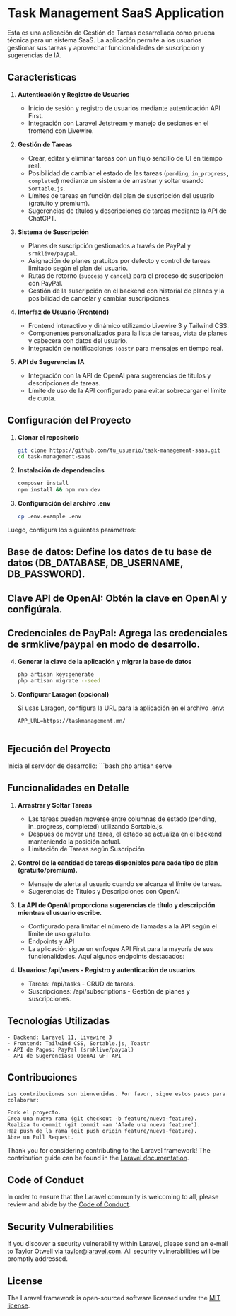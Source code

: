 # Task Management SaaS Application

Esta es una aplicación de Gestión de Tareas desarrollada como prueba técnica para un sistema SaaS. La aplicación permite a los usuarios gestionar sus tareas y aprovechar funcionalidades de suscripción y sugerencias de IA. 

## Características

1. **Autenticación y Registro de Usuarios**
   - Inicio de sesión y registro de usuarios mediante autenticación API First.
   - Integración con Laravel Jetstream y manejo de sesiones en el frontend con Livewire.

2. **Gestión de Tareas**
   - Crear, editar y eliminar tareas con un flujo sencillo de UI en tiempo real.
   - Posibilidad de cambiar el estado de las tareas (`pending`, `in_progress`, `completed`) mediante un sistema de arrastrar y soltar usando `Sortable.js`.
   - Límites de tareas en función del plan de suscripción del usuario (gratuito y premium).
   - Sugerencias de títulos y descripciones de tareas mediante la API de ChatGPT.

3. **Sistema de Suscripción**
   - Planes de suscripción gestionados a través de PayPal y `srmklive/paypal`.
   - Asignación de planes gratuitos por defecto y control de tareas limitado según el plan del usuario.
   - Rutas de retorno (`success` y `cancel`) para el proceso de suscripción con PayPal.
   - Gestión de la suscripción en el backend con historial de planes y la posibilidad de cancelar y cambiar suscripciones.

4. **Interfaz de Usuario (Frontend)**
   - Frontend interactivo y dinámico utilizando Livewire 3 y Tailwind CSS.
   - Componentes personalizados para la lista de tareas, vista de planes y cabecera con datos del usuario.
   - Integración de notificaciones `Toastr` para mensajes en tiempo real.
   
5. **API de Sugerencias IA**
   - Integración con la API de OpenAI para sugerencias de títulos y descripciones de tareas.
   - Límite de uso de la API configurado para evitar sobrecargar el límite de cuota.

## Configuración del Proyecto

1. **Clonar el repositorio**

   ```bash
   git clone https://github.com/tu_usuario/task-management-saas.git
   cd task-management-saas


2. **Instalación de dependencias**
    ```bash
    composer install
    npm install && npm run dev

3. **Configuración del archivo .env**
    ```bash
    cp .env.example .env

Luego, configura los siguientes parámetros:

## Base de datos: Define los datos de tu base de datos (DB_DATABASE, DB_USERNAME, DB_PASSWORD).
## Clave API de OpenAI: Obtén la clave en OpenAI y configúrala.
## Credenciales de PayPal: Agrega las credenciales de srmklive/paypal en modo de desarrollo.

4. **Generar la clave de la aplicación y migrar la base de datos**
    ```bash
    php artisan key:generate
    php artisan migrate --seed

5. **Configurar Laragon (opcional)**

    Si usas Laragon, configura la URL para la aplicación en el archivo .env:
    ```plaintext
    APP_URL=https://taskmanagement.mn/


## Ejecución del Proyecto
Inicia el servidor de desarrollo:
    ```bash
    php artisan serve


## Funcionalidades en Detalle
1. **Arrastrar y Soltar Tareas**

    - Las tareas pueden moverse entre columnas de estado (pending, in_progress, completed) utilizando Sortable.js.
    - Después de mover una tarea, el estado se actualiza en el backend manteniendo la posición actual.
    - Limitación de Tareas según Suscripción

2. **Control de la cantidad de tareas disponibles para cada tipo de plan (gratuito/premium).**
    - Mensaje de alerta al usuario cuando se alcanza el límite de tareas.
    - Sugerencias de Títulos y Descripciones con OpenAI

3. **La API de OpenAI proporciona sugerencias de título y descripción mientras el usuario escribe.**
    - Configurado para limitar el número de llamadas a la API según el límite de uso gratuito.
    - Endpoints y API
    - La aplicación sigue un enfoque API First para la mayoría de sus funcionalidades. Aquí algunos endpoints destacados:

4. **Usuarios: /api/users - Registro y autenticación de usuarios.**
    - Tareas: /api/tasks - CRUD de tareas.
    - Suscripciones: /api/subscriptions - Gestión de planes y suscripciones.


## Tecnologías Utilizadas
    - Backend: Laravel 11, Livewire 3
    - Frontend: Tailwind CSS, Sortable.js, Toastr
    - API de Pagos: PayPal (srmklive/paypal)
    - API de Sugerencias: OpenAI GPT API


## Contribuciones
    Las contribuciones son bienvenidas. Por favor, sigue estos pasos para colaborar:

    Fork el proyecto.
    Crea una nueva rama (git checkout -b feature/nueva-feature).
    Realiza tu commit (git commit -am 'Añade una nueva feature').
    Haz push de la rama (git push origin feature/nueva-feature).
    Abre un Pull Request.

Thank you for considering contributing to the Laravel framework! The contribution guide can be found in the [Laravel documentation](https://laravel.com/docs/contributions).

## Code of Conduct

In order to ensure that the Laravel community is welcoming to all, please review and abide by the [Code of Conduct](https://laravel.com/docs/contributions#code-of-conduct).

## Security Vulnerabilities

If you discover a security vulnerability within Laravel, please send an e-mail to Taylor Otwell via [taylor@laravel.com](mailto:taylor@laravel.com). All security vulnerabilities will be promptly addressed.

## License

The Laravel framework is open-sourced software licensed under the [MIT license](https://opensource.org/licenses/MIT).
